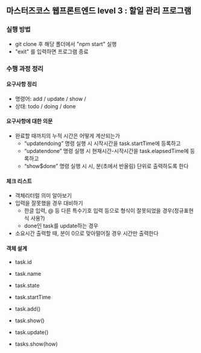 ## 마스터즈코스 웹프론트엔드 level 3 : 할일 관리 프로그램

### 실행 방법
* git clone 후 해당 폴더에서 "npm start" 실행
* "exit" 를 입력하면 프로그램 종료

### 수행 과정 정리

#### 요구사항 정리
* 명령어: add / update / show /  
* 상태: todo / doing / done

#### 요구사항에 대한 의문
* 완료할 때까지의 누적 시간은 어떻게 계산되는가
    * “update$n$doing” 명령 실행 시 시작시간을 task.startTime에 등록하고
    * “update$n$done” 명령 실행 시 현재시간-시작시간을 task.elapsedTime에 등록하고
    * “show$done” 명령 실행 시 시, 분(초에서 반올림) 단위로 출력하도록 한다

#### 체크 리스트
* 객체리터럴 의미 알아보기
* 입력을 잘못했을 경우 대비하기
    * 한글 입력, @ 등 다른 특수기호 입력 등으로 형식이 잘못되었을 경우(정규표현식 사용?)
    * done인 task를 update하는 경우
* 소요시간 출력할 때, 분이 0으로 맞아떨어질 경우 시간만 출력한다

#### 객체 설계
* task.id
* task.name
* task.state
* task.startTime
* task.add()
* task.show()
* task.update()

* tasks.show(how)

